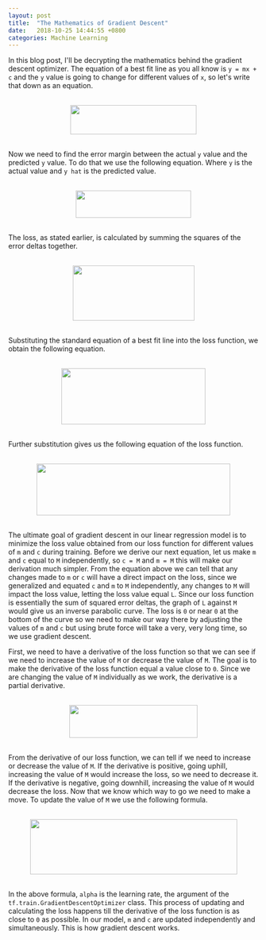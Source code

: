 ```yaml
---
layout: post
title:  "The Mathematics of Gradient Descent"
date:   2018-10-25 14:44:55 +0800
categories: Machine Learning
---
```


In this blog post, I'll be decrypting the mathematics behind the gradient descent optimizer. The equation of a best fit line as you all know is `y = mx + c` and the `y` value is going to change for different values of `x`, so let's write that down as an equation.

<div align="center">
<br><img src="https://cldup.com/awVh-0Y8bF.png" width="254" height="58.5"><br><br>
</div>

Now we need to find the error margin between the actual `y` value and the predicted `y` value. To do that we use the following equation. Where `y` is the actual value and `y hat` is the predicted value.

<div align="center">
<br><img src="https://cldup.com/4y4Kkk29bs.png" width="232" height="55.5"><br><br>
</div>

The loss, as stated earlier, is calculated by summing the squares of the error deltas together.

<div align="center">
<br><img src="https://cldup.com/nW8j3G5vAV.png" width="245" height="111"><br>
</div><br>

Substituting the standard equation of a best fit line into the loss function, we obtain the following equation.

<div align="center">
<br><img src="https://cldup.com/gU651jHogq.png" width="289.35" height="112.5"><br>
</div><br>

Further substitution gives us the following equation of the loss function.

<div align="center">
<br><img src="https://cldup.com/trJQp7Nr9n.png" width="390.15" height="103.95"><br>
</div><br>

The ultimate goal of gradient descent in our linear regression model is to minimize the loss value obtained from our loss function for different values of `m` and `c` during training. Before we derive our next equation, let us make `m` and `c` equal to `M` independently, so `c = M` and `m = M` this will make our derivation much simpler. From the equation above we can tell that any changes made to `m` or `c` will have a direct impact on the loss, since we generalized and equated `c` and `m` to `M` independently, any changes to `M` will impact the loss value, letting the loss value equal `L`. Since our loss function is essentially the sum of squared error deltas, the graph of `L` against `M` would give us an inverse parabolic curve. The loss is `0` or near `0` at the bottom of the curve so we need to make our way there by adjusting the values of `m` and `c` but using brute force will take a very, very long time, so we use gradient descent.

First, we need to have a derivative of the loss function so that we can see if we need to increase the value of `M` or decrease the value of `M`. The goal is to make the derivative of the loss function equal a value close to `0`. Since we are changing the value of `M` individually as we work, the derivative is a partial derivative.

<div align="center">
<br><img src="https://cldup.com/4zK_JUa75E.png" width="258.65" height="66.15"><br>
</div><br>

From the derivative of our loss function, we can tell if we need to increase or decrease the value of `M`. If the derivative is positive, going uphill, increasing the value of `M` would increase the loss, so we need to decrease it. If the derivative is negative, going downhill, increasing the value of `M` would decrease the loss. Now that we know which way to go we need to make a move. To update the value of `M` we use the following formula.

<div align="center">
<br><img src="https://cldup.com/kVeMFrBnl1.png" width="417" height="111.5"><br>   
</div><br>

In the above formula, `alpha` is the learning rate, the argument of the `tf.train.GradientDescentOptimizer` class. This process of updating and calculating the loss happens till the derivative of the loss function is as close to `0` as possible. In our model, `m` and `c` are updated independently and simultaneously. This is how gradient descent works.